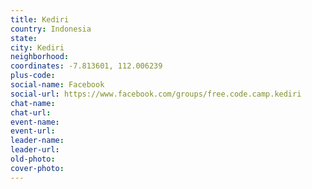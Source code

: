 ```yaml
---
title: Kediri
country: Indonesia
state: 
city: Kediri
neighborhood: 
coordinates: -7.813601, 112.006239
plus-code:
social-name: Facebook
social-url: https://www.facebook.com/groups/free.code.camp.kediri
chat-name:
chat-url:
event-name:
event-url:
leader-name:
leader-url:
old-photo: 
cover-photo:
---
```

